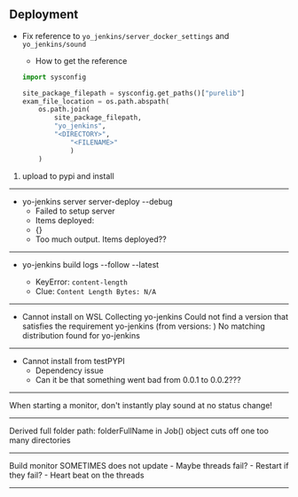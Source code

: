 
## Deployment

- Fix  reference to `yo_jenkins/server_docker_settings` and `yo_jenkins/sound`
    - How to get the reference

    ```python
    import sysconfig

    site_package_filepath = sysconfig.get_paths()["purelib"]
    exam_file_location = os.path.abspath(
        os.path.join(
            site_package_filepath,
            "yo_jenkins",
            "<DIRECTORY>",
                "<FILENAME>"
                )
        )
    ```

1. upload to pypi and install

--------------------------------------------------

- yo-jenkins server server-deploy --debug
    - Failed to setup server
    - Items deployed:
    - {}
    - Too much output. Items deployed??


--------------------------------------------------


- yo-jenkins build logs --follow <JOB> --latest
    - KeyError: `content-length`
    - Clue: `Content Length Bytes: N/A`


--------------------------------------------------


- Cannot install on WSL
    Collecting yo-jenkins
    Could not find a version that satisfies the requirement yo-jenkins (from versions: )
    No matching distribution found for yo-jenkins


--------------------------------------------------


- Cannot install from testPYPI
    - Dependency issue
    - Can it be that something went bad from 0.0.1 to 0.0.2???


--------------------------------------------------


When starting a monitor, don't instantly play sound
at no status change!


--------------------------------------------------


Derived full folder path: folderFullName
in Job() object cuts off one too many directories


--------------------------------------------------


Build monitor SOMETIMES does not update
    - Maybe threads fail?
    - Restart if they fail?
    - Heart beat on the threads


--------------------------------------------------
